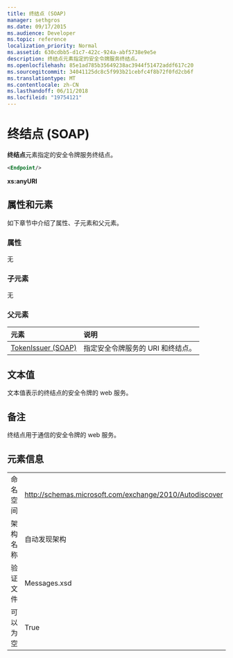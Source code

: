 ```yaml
---
title: 终结点 (SOAP)
manager: sethgros
ms.date: 09/17/2015
ms.audience: Developer
ms.topic: reference
localization_priority: Normal
ms.assetid: 630cdbb5-d1c7-422c-924a-abf5738e9e5e
description: 终结点元素指定的安全令牌服务终结点。
ms.openlocfilehash: 85e1ad785b35649238ac3944f51472addf617c20
ms.sourcegitcommit: 34041125dc8c5f993b21cebfc4f8b72f0fd2cb6f
ms.translationtype: MT
ms.contentlocale: zh-CN
ms.lasthandoff: 06/11/2018
ms.locfileid: "19754121"
---
```

# <a name="endpoint-soap"></a>终结点 (SOAP)

**终结点**元素指定的安全令牌服务终结点。 
  
```XML
<Endpoint/>
```

 **xs:anyURI**
## <a name="attributes-and-elements"></a>属性和元素

如下章节中介绍了属性、子元素和父元素。
  
### <a name="attributes"></a>属性

无
  
### <a name="child-elements"></a>子元素

无
  
### <a name="parent-elements"></a>父元素

|**元素**|**说明**|
|:-----|:-----|
|[TokenIssuer (SOAP)](tokenissuer-soap.md) <br/> |指定安全令牌服务的 URI 和终结点。  <br/> |
   
## <a name="text-value"></a>文本值

文本值表示的终结点的安全令牌的 web 服务。
  
## <a name="remarks"></a>备注

终结点用于通信的安全令牌的 web 服务。
  
## <a name="element-information"></a>元素信息

|||
|:-----|:-----|
|命名空间  <br/> |http://schemas.microsoft.com/exchange/2010/Autodiscover  <br/> |
|架构名称  <br/> |自动发现架构  <br/> |
|验证文件  <br/> |Messages.xsd  <br/> |
|可以为空  <br/> |True  <br/> |
   

